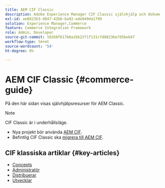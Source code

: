 ```yaml
---
title: AEM CIF Classic
description: Adobe Experience Manager CIF Classic självhjälp och dokumentationslänkar.
exl-id: ae0823b3-d847-42b6-ba92-e4e949da1799
solution: Experience Manager,Commerce
feature: Commerce Integration Framework
role: Admin, Developer
source-git-commit: 10268f617b8a1bb22f1f131cfd88236e7d5beb47
workflow-type: tm+mt
source-wordcount: '54'
ht-degree: 0%

---
```



# AEM CIF Classic {#commerce-guide}

På den här sidan visas självhjälpsresurser för AEM Classic.

>[!NOTE]
>
>CIF Classic är i underhållsläge.
>
>* Nya projekt bör använda [AEM CIF](/help/commerce/cif/introduction.md).
>* Befintlig CIF Classic ska [migrera till AEM CIF](/help/commerce/cif/migration.md).

## CIF klassiska artiklar {#key-articles}

* [Concepts](administering/concepts.md)
* [Administratör](administering/generic.md)
* [Distribuerar](deploying/ecommerce.md)
* [Utvecklar](developing/ecommerce.md)
